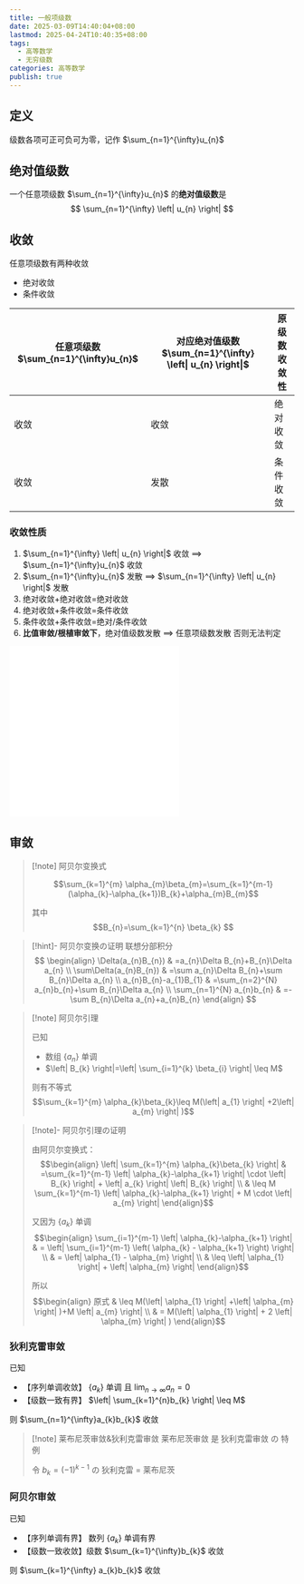 ```yaml
---
title: 一般项级数
date: 2025-03-09T14:40:04+08:00
lastmod: 2025-04-24T10:40:35+08:00
tags:
  - 高等数学
  - 无穷级数
categories: 高等数学
publish: true
---
```


## 定义

级数各项可正可负可为零，记作 $\sum_{n=1}^{\infty}u_{n}$

## 绝对值级数

一个任意项级数 $\sum_{n=1}^{\infty}u_{n}$ 的**绝对值级数**是
$$
\sum_{n=1}^{\infty} \left| u_{n} \right|  
$$

## 收敛

任意项级数有两种收敛
- 绝对收敛
- 条件收敛

| 任意项级数 $\sum_{n=1}^{\infty}u_{n}$ | 对应绝对值级数 $\sum_{n=1}^{\infty} \left\| u_{n} \right\|$ | 原级数收敛性 |
| -------------------------------- | ---------------------------------------------------- | ------ |
| 收敛                               | 收敛                                                   | 绝对收敛   |
| 收敛                               | 发散                                                   | 条件收敛   |

### 收敛性质

1. $\sum_{n=1}^{\infty} \left| u_{n} \right|$ 收敛 $\implies$ $\sum_{n=1}^{\infty}u_{n}$ 收敛
2. $\sum_{n=1}^{\infty}u_{n}$ 发散 $\implies$ $\sum_{n=1}^{\infty} \left| u_{n} \right|$ 发散
3. 绝对收敛+绝对收敛=绝对收敛
4. 绝对收敛+条件收敛=条件收敛
5. 条件收敛+条件收敛=绝对/条件收敛
6. **比值审敛/根植审敛下**，绝对值级数发散 $\implies$ 任意项级数发散
	否则无法判定

![2025张宇考研数学基础30讲-高等数学分册 (张宇) (Z-Library), p.313](../%E5%BC%A0%E5%AE%87/2025%E5%BC%A0%E5%AE%87%E8%80%83%E7%A0%94%E6%95%B0%E5%AD%A6%E5%9F%BA%E7%A1%8030%E8%AE%B2-%E9%AB%98%E7%AD%89%E6%95%B0%E5%AD%A6%E5%88%86%E5%86%8C%20(%E5%BC%A0%E5%AE%87)%20(Z-Library).pdf.md#page313andrect5757476477andcolornote)
![2025张宇考研数学基础30讲-高等数学分册 (张宇) (Z-Library), p.314](../%E5%BC%A0%E5%AE%87/2025%E5%BC%A0%E5%AE%87%E8%80%83%E7%A0%94%E6%95%B0%E5%AD%A6%E5%9F%BA%E7%A1%8030%E8%AE%B2-%E9%AB%98%E7%AD%89%E6%95%B0%E5%AD%A6%E5%88%86%E5%86%8C%20(%E5%BC%A0%E5%AE%87)%20(Z-Library).pdf.md#page314andrect39525457656andcolornote)

## 审敛

>[!note] 阿贝尔变换式
>
>$$\sum_{k=1}^{m} \alpha_{m}\beta_{m}=\sum_{k=1}^{m-1} (\alpha_{k}-\alpha_{k+1})B_{k}+\alpha_{m}B_{m}$$
>
>其中
>$$B_{n}=\sum_{k=1}^{n} \beta_{k} $$

>[!hint]- 阿贝尔变换の证明
>联想分部积分
> $$
> \begin{align}
> \Delta(a_{n}B_{n}) & =a_{n}\Delta B_{n}+B_{n}\Delta a_{n} \\
> \sum\Delta(a_{n}B_{n}) & =\sum a_{n}\Delta B_{n}+\sum B_{n}\Delta a_{n} \\
> a_{n}B_{n}-a_{1}B_{1} & =\sum_{n=2}^{N}  a_{n}b_{n}+\sum B_{n}\Delta a_{n} \\
> \sum_{n=1}^{N}  a_{n}b_{n} & =-\sum B_{n}\Delta a_{n}+a_{n}B_{n}
> \end{align}
> $$

>[!note] 阿贝尔引理
>
>已知
>- 数组 $\left\{ a_{n} \right\}$ 单调
>- $\left| B_{k} \right|=\left| \sum_{i=1}^{k} \beta_{i} \right| \leq M$
>
>则有不等式
>$$\sum_{k=1}^{m} \alpha_{k}\beta_{k}\leq M(\left| a_{1} \right| +2\left| a_{m} \right| )$$

>[!note]- 阿贝尔引理の证明
>
>由阿贝尔变换式：
>$$\begin{align} \left| \sum_{k=1}^{m} \alpha_{k}\beta_{k} \right|  & =\sum_{k=1}^{m-1} \left| \alpha_{k}-\alpha_{k+1} \right| \cdot \left| B_{k} \right| + \left| a_{k} \right| \left| B_{k} \right| \\  & \leq M \sum_{k=1}^{m-1} \left| \alpha_{k}-\alpha_{k+1} \right| + M \cdot \left| a_{m} \right| \end{align}$$
>
>又因为 $\left\{ a_{k} \right\}$ 单调
>$$\begin{align} \sum_{i=1}^{m-1} \left| \alpha_{k}-\alpha_{k+1} \right|  & = \left| \sum_{i=1}^{m-1} \left( \alpha_{k} - \alpha_{k+1} \right)  \right| \\ & = \left| \alpha_{1} - \alpha_{m} \right| \\  & \leq \left| \alpha_{1} \right| + \left| \alpha_{m} \right| \end{align}$$
>
>所以
>$$\begin{align} 原式  & \leq M(\left| \alpha_{1} \right| +\left| \alpha_{m} \right| )+M \left| a_{m} \right| \\  & = M(\left| \alpha_{1} \right| + 2 \left| \alpha_{m} \right|  ) \end{align}$$

### 狄利克雷审敛

已知
- 【序列单调收敛】 $\left\{ a_{k} \right\}$ 单调 且 $\lim_{ n \to \infty }a_{n}=0$
- 【级数一致有界】 $\left| \sum_{k=1}^{n}b_{k} \right| \leq M$

则 $\sum_{n=1}^{\infty}a_{k}b_{k}$ 收敛

>[!note] 莱布尼茨审敛&狄利克雷审敛
>莱布尼茨审敛 是 狄利克雷审敛 の 特例
>
>令 $b_{k}=(-1)^{k-1}$ の 狄利克雷 = 莱布尼茨

### 阿贝尔审敛

已知
- 【序列单调有界】 数列 $\left\{ a_{k} \right\}$ 单调有界
- 【级数一致收敛】级数 $\sum_{k=1}^{\infty}b_{k}$ 收敛

则 $\sum_{k=1}^{\infty} a_{k}b_{k}$ 收敛

